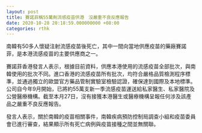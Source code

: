 ```yaml
---
layout: post
title: 賽諾菲稱55萬劑流感疫苗供港　沒嚴重不良反應報告
date: 2020-10-28 20:18:59.000000000 +08:00
categories: rthk
---
```


南韓有50多人懷疑注射流感疫苗後死亡，其中一間向當地供應疫苗的藥廠賽諾菲，是本港流感疫苗的主要供應商之一。
 
賽諾菲香港發言人表示，根據目前資料，供應本港使用的流感疫苗全部批次，與南韓使用的批次不同。進口香港的流感疫苗所有批次，均符合嚴格品質檢測程序標準，並通過獨立的歐盟官方藥品管制實驗室檢驗認證，確保達到國際及本地標準。公司自今年9月開始，已將約55萬支新一季流感疫苗運送給私家醫生、私家醫院及公營醫療機構。截至本月27日，沒有接獲本港醫生或醫療機構呈報任何涉及該產品之嚴重不良反應報告。
 
發言人表示，關於南韓的疫苗相關事件，南韓疾病預防控制局調查小組和疫苗委員會已進行審查，結果顯示所有死亡病例與疫苗接種之間並無關聯。
